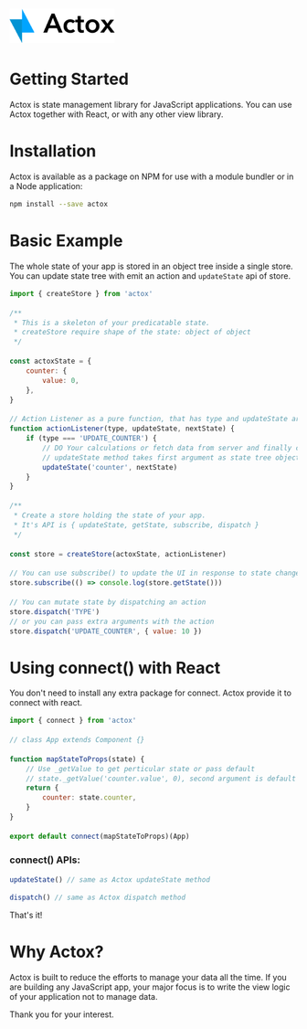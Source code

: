 # <img src='https://raw.githubusercontent.com/ravid7000/actox/master/docs/actox-logo.png' height='60px' />

# Getting Started

Actox is state management library for JavaScript applications. You can use Actox together with React, or with any other view library.

# Installation

Actox is available as a package on NPM for use with a module bundler or in a Node application:

```sh
npm install --save actox
```

# Basic Example

The whole state of your app is stored in an object tree inside a single store. You can update state tree with emit an action and `updateState` api of store.

```js
import { createStore } from 'actox'

/**
 * This is a skeleton of your predicatable state.
 * createStore require shape of the state: object of object
 */

const actoxState = {
    counter: {
        value: 0,
    },
}

// Action Listener as a pure function, that has type and updateState arguments by default and other arguments passed with dispatch API
function actionListener(type, updateState, nextState) {
    if (type === 'UPDATE_COUNTER') {
        // DO Your calculations or fetch data from server and finally call updateState method to mutate state tree
        // updateState method takes first argument as state tree object key name and next argument as state object which you want to mutate
        updateState('counter', nextState)
    }
}

/**
 * Create a store holding the state of your app.
 * It's API is { updateState, getState, subscribe, dispatch }
 */

const store = createStore(actoxState, actionListener)

// You can use subscribe() to update the UI in response to state changes.
store.subscribe(() => console.log(store.getState()))

// You can mutate state by dispatching an action
store.dispatch('TYPE')
// or you can pass extra arguments with the action
store.dispatch('UPDATE_COUNTER', { value: 10 })
```

# Using connect() with React

You don't need to install any extra package for connect. Actox provide it to connect with react.

```js
import { connect } from 'actox'

// class App extends Component {}

function mapStateToProps(state) {
    // Use _getValue to get perticular state or pass default
    // state._getValue('counter.value', 0), second argument is default value
    return {
        counter: state.counter,
    }
}

export default connect(mapStateToProps)(App)
```

### connect() APIs:

```js
updateState() // same as Actox updateState method
```

```js
dispatch() // same as Actox dispatch method
```

That's it!

# Why Actox?

Actox is built to reduce the efforts to manage your data all the time. If you are building any JavaScript app, your major focus is to write the view logic of your application not to manage data.

Thank you for your interest.
